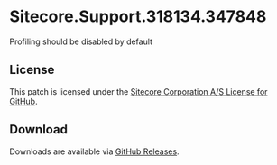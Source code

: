 # Sitecore.Support.318134.347848
Profiling should be disabled by default

## License  
This patch is licensed under the [Sitecore Corporation A/S License for GitHub](https://github.com/sitecoresupport/Sitecore.Support.318134.347848/blob/master/LICENSE).  

## Download  
Downloads are available via [GitHub Releases](https://github.com/sitecoresupport/Sitecore.Support.318134.347848/releases).  
